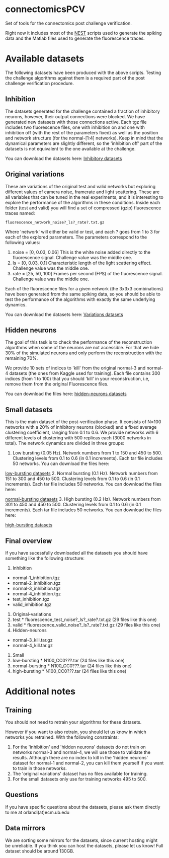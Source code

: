 connectomicsPCV
===============

Set of tools for the connectomics post challenge verification.

Right now it includes most of the [NEST](http://www.nest-initiative.org/) scripts used to generate the spiking data and the Matlab files used to generate the fluorescence traces.

Available datasets
==================
The following datasets have been produced with the above scripts. Testing the challenge algorithms against them is a required part of the post challenge verification procedure.

Inhibition
----------
The datasets generated for the challenge contained a fraction of inhibitory neurons, however, their output connections were blocked. We have generated new datasets with those connections active. Each tgz file includes two fluorescence files, one with inhibition on and one with inhibition off (with the rest of the parameters fixed) as well as the position and network structure (for the normal-[1:4] networks). Keep in mind that the dynamical parameters are slightly different, so the 'inhibition off' part of the datasets is not equivalent to the one available at the challenge.

You can download the datasets here:
[Inhibitory datasets](https://drive.google.com/folderview?id=0B9paVWGXEHk_MW01OW5yUm9HUm8&usp=drive_web)

Original variations
-------------------
These are variations of the original test and valid networks but exploring different values of camera noise, framerate and light scattering. These are all variables that can be tuned in the real experiments, and it is interesting to explore the performance of the algorithms in these conditions.
Inside each folder (test and valid) you will find a set of compressed (gzip) fluorescence traces named:

    fluorescence_network_noise?_ls?_rate?.txt.gz

Where 'network' will either be valid or test, and each ? goes from 1 to 3 for each of the explored parameters. The parameters correspond to the following values:

1. noise = [0, 0.03, 0.06] This is the white noise added directly to the fluorescence signal. Challenge value was the middle one.
2. ls = [0, 0.03, 0.1] Characteristic length of the light scattering effect. Challenge value was the middle one.
3. rate = [25, 50, 100] Frames per second (FPS) of the fluorescence signal. Challenge value was the middle one.

Each of the fluorescence files for a given network (the 3x3x3 combinations) have been generated from the same spiking data, so you should be able to test the performance of the algorithms with exactly the same underlying dynamics.

You can download the datasets here:
[Variations datasets](https://drive.google.com/folderview?id=0B9paVWGXEHk_a1NvY3JtX1VXcHc&usp=drive_web)


Hidden neurons
--------------
The goal of this task is to check the performance of the reconstruction
algorithms when some of the neurons are not accessible. For that we hide
30% of the simulated neurons and only perform the reconstruction with
the remaining 70%.

We provide 10 sets of indices to 'kill' from the original normal-3 and
normal-4 datasets (the ones from Kaggle used for training). Each
file contains 300 indices (from 1 to 100) that you should 'kill' in your
reconstruction, i.e, remove them from the original Fluorescence files.

You can download the files here:
[hidden-neurons datasets](https://drive.google.com/folderview?id=0B9paVWGXEHk_VzdKR1ZtYm50TUE&usp=sharing)


Small datasets
--------------
This is the main dataset of the post-verification phase. It consists of N=100 networks with a 20% of inhibitory neurons (blocked) and a fixed average clustering coefficient, ranging from 0.1 to 0.6. We provide networks with 6 different levels of clustering with 500 replicas each (3000 networks in total). The network dynamics are divided in three groups: 

1. Low bursting (0.05 Hz). Network numbers from 1 to 150 and 450 to 500. Clustering levels from 0.1 to 0.6 (in 0.1 increments). Each tar file includes 50 networks. You can download the files here:

  [low-bursting datasets](https://www.dropbox.com/sh/78py9ldfatxu7lv/AABm0Fa6scBRqhxEwU0pX2w2a?dl=0)
2. Normal bursting (0.1 Hz). Network numbers from 151 to 300 and 450 to 500. Clustering levels from 0.1 to 0.6 (in 0.1 increments). Each tar file includes 50 networks. You can download the files here:

  [normal-bursting datasets](https://mega.co.nz/#F!pMogDQhR!XO7zattDsoyNJ7JQ9dzGQg)
3. High bursting (0.2 Hz). Network numbers from 301 to 450 and 450 to 500. Clustering levels from 0.1 to 0.6 (in 0.1 increments). Each tar file includes 50 networks. You can download the files here:

  [high-bursting datasets](https://drive.google.com/folderview?id=0B9paVWGXEHk_Zi11WWUzVjc5b1k&usp=sharing)

Final overview
--------------
If you have sucessfully downloaded all the datasets you should have something like the following structure:

1. Inhibition
  * normal-1_inhibition.tgz
  * normal-2_inhibition.tgz
  * normal-3_inhibition.tgz
  * normal-4_inhibition.tgz
  * test_inhibition.tgz
  * valid_inhibition.tgz
1. Original-variations
  1. test
    * fluorescence_test_noise?_ls?_rate?.txt.gz (29 files like this one)
  1. valid
    * fluorescence_valid_noise?_ls?_rate?.txt.gz (29 files like this one)
1. Hidden-neurons
  * normal-3_kill.tar.gz
  * normal-4_kill.tar.gz
1. Small
  1. low-bursting
    * N100_CC0?_?_?.tar (24 files like this one)
  1. normal-bursting
    * N100_CC0?_?_?.tar (24 files like this one)
  1. high-bursting
    * N100_CC0?_?_?.tar (24 files like this one)

Additional notes
================

Training
--------
You should not need to retrain your algorithms for these datasets. 

However if you want to also retrain, you should let us know in which networks you retrained. With the following constraints:
1. For the 'inhibition' and 'hidden neurons' datasets do not train on networks normal-3 and normal-4, we will use those to validate the results. Although there are no index to kill in the 'hidden neurons' dataset for normal-1 and normal-2, you can kill them yourself if you want to train in those networks.
2. The 'original variations' dataset has no files available for training.
3. For the small datasets only use for training networks 495 to 500.

Questions
---------
If you have specific questions about the datasets, please ask them directly to me at orlandi(at)ecm.ub.edu

Data mirrors
------------
We are sorting some mirrors for the datasets, since current hosting might be unreliable. If you think you can host the datasets, please let us know! Full dataset should be around 130GB.



